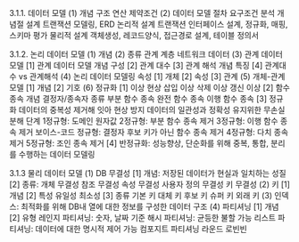 3.1.1. 데이터 모델
(1) 개념
  구조
  연산
  제약조건
(2) 데이터 모델 절차
  요구조건 분석
  개념절 설계
    트랜잭션 모델링, ERD
  논리적 설계
    트랜잭션 인터페이스 설계, 정규화, 매핑, 스키마 평가
  물리적 설계
    객체생성, 레코드양식, 접근경로 설계, 테이블 정의서


3.1.2. 논리 데이터 모델
(1) 개념
(2) 종류
  관계
  계층
  네트워크 데이터
(3) 관계 데이터 모델
  [1] 관계 데이터 모델
    개념
    구성
  [2] 관계 대수
  [3] 관계 해석
    개념
    특징
  [4] 관계대수 vs 관계해석
(4) 논리 데이터 모델링 속성
  [1] 개체
  [2] 속성
  [3] 관계
(5) 개체-관계 모델
  [1] 개념
  [2] 기호
(6) 정규화
  [1] 이상 현상
    삽입 이상
    삭제 이상
    갱신 이상
  [2] 함수 종속
    개념
    결정자/종속자
    종류
      부분 함수 종속
      완전 함수 종속
      이행 함수 종속
  [3] 정규화
    데이터의 중복성 제거해 잇아 현상 방지
    데이터의 일관성과 정확성 유지위한 무손실 분해
    단계
      1정규형: 도메인 원자값
      2정규형: 부분 함수 종속 제거
      3정규형: 이행 함수 종속  제거
      보이스-코드 정규형: 결정자 후보 키가 아닌 함수 종속 제거
      4정규형: 다치 종속 제거
      5정규형: 조인 종속 제거
  [4] 반정규화: 성능향상, 단순화를 위해 중복, 통합, 분리를 수행하는 데이터 모델링

3.1.3 물리 데이터 모델
(1) DB 무결성
  [1] 개념: 저장된 데이터가 현실과 일치하는 성질
  [2] 종류:
    개체 무결성
    참조 무결성
    속성 무결성
    사용자 정의 무결성
    키 무결성
(2) 키
  [1] 개념
  [2] 특성
    유일성
    최소성
  [3] 종류
    기본 키
    대체 키
    후보 키
    슈퍼 키
    외래 키
(3) 인덱스: 최적화를 위해 DB내 열에 대한 정보를 구성한 데이터 구조
(4) 파티셔닝
  [1] 개념
  [2] 유형
    레인지 파티셔닝: 숫자, 날짜 기준
    해시 파티셔닝: 균등한 불할 가능
    리스트 파티셔닝: 데이터에 대한 명시적 제어 가능
    컴포지트 파티셔닝
    라운드 로빈빈